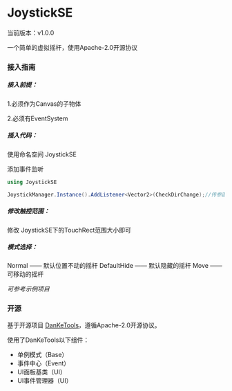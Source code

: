 # JoystickSE

当前版本：v1.0.0

一个简单的虚拟摇杆，使用Apache-2.0开源协议

### 接入指南

##### 接入前提：

1.必须作为Canvas的子物体

2.必须有EventSystem

##### 插入代码：

使用命名空间 JoystickSE

添加事件监听

```c#
using JoystickSE
```

```c#
JoystickManager.Instance().AddListener<Vector2>(CheckDirChange);//传参函数
```

##### 修改触控范围：

修改 JoystickSE下的TouchRect范围大小即可

##### 模式选择：

Normal —— 默认位置不动的摇杆
DefaultHide —— 默认隐藏的摇杆
Move —— 可移动的摇杆



*可参考示例项目*

### 开源

基于开源项目 [DanKeTools](https://github.com/DanKE123abc/DanKeTools/)，遵循Apache-2.0开源协议。

使用了DanKeTools以下组件：

- 单例模式（Base）
- 事件中心（Event）
- UI面板基类（UI）
- UI事件管理器（UI）
